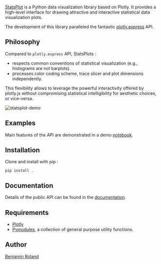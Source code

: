 [StatsPlot](https://github.com/Parici75/statsplot) is a Python data visualization library based on Plotly. It provides a high-level interface for drawing attractive and interactive statistical data visualization plots.

The development of this library paralleled the fantastic [plotly.express](https://plotly.com/python/plotly-express/) API.

Philosophy
-
Compared to `plotly.express` API, StatsPlots :
- respects common conventions of statistical visualization (e.g., histograms are not barplots).
- processes color coding scheme, trace slicer and plot dimensions independently. 

This flexibility allows to leverage the powerful interactivity offered by plotly.js without compromising statistical intelligibility for aesthetic choices, or vice-versa.

![statsplot-demo](statsplot-demo.gif)

Examples
-
Main features of the API are demonstrated in a demo [notebook](https://nbviewer.org/github/Parici75/statsplot/blob/main/docs/notebooks/statsplot_demo.ipynb). 

Installation
-
Clone and install with pip :

`pip install .`

Documentation
-
Details of the public API can be found in the [documentation](https://parici75.github.io/statsplot).


Requirements
-
- [Plotly](https://plotly.com/python/)
- [Pymodules](https://github.com/Parici75/pymodules), a collection of general purpose utility functions.


Author
-
[Benjamin Roland](benjamin.roland@hotmail.fr)